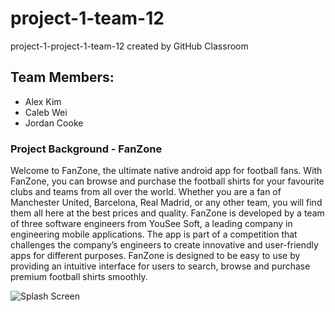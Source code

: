 # project-1-team-12
project-1-project-1-team-12 created by GitHub Classroom

## Team Members:
- Alex Kim
- Caleb Wei
- Jordan Cooke

### Project Background - FanZone
Welcome to FanZone, the ultimate native android app for football fans. With FanZone, you can browse and purchase the football shirts for your favourite clubs and teams from all over the world. Whether you are a fan of Manchester United, Barcelona, Real Madrid, or any other team, you will find them all here at the best prices and quality. FanZone is developed by a team of three software engineers from YouSee Soft, a leading company in engineering mobile applications. The app is part of a competition that challenges the company’s engineers to create innovative and user-friendly apps for different purposes. FanZone is designed to be easy to use by providing an intuitive interface for users to search, browse and purchase premium football shirts smoothly.

![Splash Screen](https://github.com/UOASOFTENG306/Project-1-Team-12/assets/100410646/73e0fb6f-437d-4161-a5e7-98a5099b9e5a)
